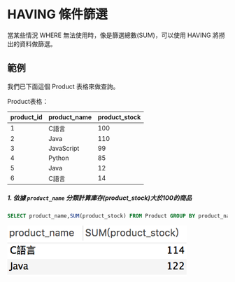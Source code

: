# HAVING 條件篩選
當某些情況 WHERE 無法使用時，像是篩選總數(SUM)，可以使用 HAVING 將撈出的資料做篩選。

## 範例
我們已下面這個 Product 表格來做查詢。

Product表格：

|product_id|product_name|product_stock|
| -------- | ---------- | ----------- |
| 1 | C語言 |100|
| 2 | Java |110|
| 3 | JavaScript |99|
| 4 | Python |85|
| 5 | Java |12|
| 6 | C語言 |14|


##### 1. 依據 `product_name` 分類計算庫存(product_stock)大於100的商品

```sql
SELECT product_name,SUM(product_stock) FROM Product GROUP BY product_name HAVING SUM(product_stock)>100
```

![](/assets/img15-1.png)